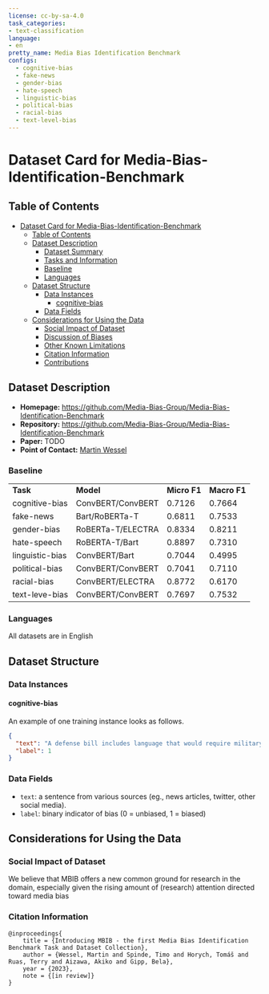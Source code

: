 ```yaml
---
license: cc-by-sa-4.0
task_categories:
- text-classification
language:
- en
pretty_name: Media Bias Identification Benchmark
configs:
  - cognitive-bias
  - fake-news
  - gender-bias
  - hate-speech
  - linguistic-bias
  - political-bias
  - racial-bias
  - text-level-bias
---
```


# Dataset Card for Media-Bias-Identification-Benchmark

## Table of Contents
- [Dataset Card for Media-Bias-Identification-Benchmark](#dataset-card-for-mbib)
  - [Table of Contents](#table-of-contents)
  - [Dataset Description](#dataset-description)
    - [Dataset Summary](#dataset-summary)
    - [Tasks and Information](#tasks-and-information)
    - [Baseline](#baseline)
    - [Languages](#languages)
  - [Dataset Structure](#dataset-structure)
    - [Data Instances](#data-instances)
      - [cognitive-bias](#cognitive-bias)
    - [Data Fields](#data-fields)
  - [Considerations for Using the Data](#considerations-for-using-the-data)
    - [Social Impact of Dataset](#social-impact-of-dataset)
    - [Discussion of Biases](#discussion-of-biases)
    - [Other Known Limitations](#other-known-limitations)
    - [Citation Information](#citation-information)
    - [Contributions](#contributions)

## Dataset Description

- **Homepage:** https://github.com/Media-Bias-Group/Media-Bias-Identification-Benchmark
- **Repository:** https://github.com/Media-Bias-Group/Media-Bias-Identification-Benchmark
- **Paper:** TODO
- **Point of Contact:** [Martin Wessel](mailto:martin.wessel@uni-konstanz.de)




### Baseline


<table>
        <tr><td><b>Task</b></td><td><b>Model</b></td><td><b>Micro F1</b></td><td><b>Macro F1</b></td></tr>

<td>cognitive-bias</td> <td> ConvBERT/ConvBERT</td> <td>0.7126</td> <td> 0.7664</td></tr>
<td>fake-news</td> <td>Bart/RoBERTa-T</td> <td>0.6811</td> <td> 0.7533</td> </tr>
<td>gender-bias</td> <td> RoBERTa-T/ELECTRA</td> <td>0.8334</td> <td>0.8211</td> </tr>
<td>hate-speech</td> <td>RoBERTA-T/Bart</td> <td>0.8897</td> <td> 0.7310</td> </tr>
<td>linguistic-bias</td> <td> ConvBERT/Bart </td> <td> 0.7044 </td> <td> 0.4995 </td> </tr>
<td>political-bias</td> <td> ConvBERT/ConvBERT </td> <td> 0.7041 </td> <td> 0.7110 </td> </tr>
<td>racial-bias</td> <td> ConvBERT/ELECTRA </td> <td> 0.8772 </td> <td> 0.6170 </td> </tr>
<td>text-leve-bias</td> <td> ConvBERT/ConvBERT </td> <td> 0.7697</td> <td> 0.7532 </td> </tr>
</table>




### Languages

All datasets are in English

## Dataset Structure

### Data Instances

#### cognitive-bias

An example of one training instance looks as follows. 
```json
{
  "text": "A defense bill includes language that would require military hospitals to provide abortions on demand",
  "label": 1
}
```




### Data Fields

- `text`: a sentence from various sources (eg., news articles, twitter, other social media).
- `label`: binary indicator of bias (0 = unbiased, 1 = biased)




## Considerations for Using the Data

### Social Impact of Dataset
We believe that MBIB offers a new common ground
for research in the domain, especially given the rising amount of
(research) attention directed toward media bias





### Citation Information

```
@inproceedings{
    title = {Introducing MBIB - the first Media Bias Identification Benchmark Task and Dataset Collection},
    author = {Wessel, Martin and Spinde, Timo and Horych, Tomáš and Ruas, Terry and Aizawa, Akiko and Gipp, Bela},
    year = {2023},
    note = {[in review]}
}
```
